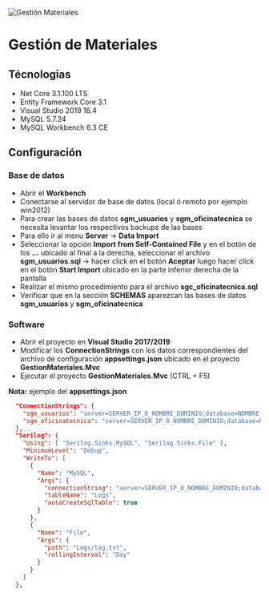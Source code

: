![Gestión Materiales](https://github.com/ET12Practicas/GestionMateriales/workflows/Gesti%C3%B3n%20Materiales/badge.svg)

# Gestión de Materiales

## Técnologias
- Net Core 3.1.100 LTS
- Entity Framework Core 3.1
- Visual Studio 2019 16.4
- MySQL 5.7.24
- MySQL Workbench 6.3 CE


## Configuración

### Base de datos
- Abrir el **Workbench**
- Conectarse al servidor de base de datos (local ó remoto por ejemplo win2012)
- Para crear las bases de datos **sgm_usuarios** y **sgm_oficinatecnica** se necesita levantar los respectivos backups de las bases
- Para ello ir al menu **Server** -> **Data Import** 
- Seleccionar la opción **Import from Self-Contained File** y en el botón de los **...** ubicado al final a la derecha, seleccionar el archivo **sgm_usuarios.sql** -> hacer click en el botón **Aceptar** luego hacer click en el botón **Start Import** ubicado en la parte inferior derecha de la pantalla
- Realizar el mismo procedimiento para el archivo **sgc_oficinatecnica.sql**
- Verificar que en la sección **SCHEMAS** aparezcan las bases de datos **sgm_usuarios** y **sgm_oficinatecnica**

### Software
- Abrir el proyecto en **Visual Studio 2017/2019**
- Modificar los **ConnectionStrings** con los datos correspondientes del archivo de configuración **appsettings.json** ubicado en el proyecto **GestionMateriales.Mvc**
- Ejecutar el proyecto **GestionMateriales.Mvc** (CTRL + F5)

**Nota:** ejemplo del **appsettings.json**

```json
  "ConnectionStrings": {
    "sgm_usuarios": "server=SERVER_IP_O_NOMBRE_DOMINIO;database=NOMBRE_BASE_DE_DATOS;user=USUARIO;password=CONTRASEÑA",
    "sgm_oficinatecnica": "server=SERVER_IP_O_NOMBRE_DOMINIO;database=NOMBRE_BASE_DE_DATOS;user=USUARIO;password=CONTRASEÑA"
  },
  "Serilog": {
    "Using": [ "Serilog.Sinks.MySQL", "Serilog.Sinks.File" ],
    "MinimumLevel": "Debug",
    "WriteTo": [
      {
        "Name": "MySQL",
        "Args": {
          "connectionString": "server=SERVER_IP_O_NOMBRE_DOMINIO;database=NOMBRE_BASE_DE_DATOS;user=USUARIO;password=CONTRASEÑA",
          "tableName": "Logs",
          "autoCreateSqlTable": true
        }
      },
      {
        "Name": "File",
        "Args": {
          "path": "Logs/log.txt",
          "rollingInterval": "Day"
        }
      }      
    ]
  },
```

